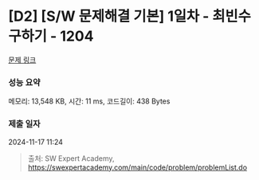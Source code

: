 # [D2] [S/W 문제해결 기본] 1일차 - 최빈수 구하기 - 1204 

[문제 링크](https://swexpertacademy.com/main/code/problem/problemDetail.do?contestProbId=AV13zo1KAAACFAYh) 

### 성능 요약

메모리: 13,548 KB, 시간: 11 ms, 코드길이: 438 Bytes

### 제출 일자

2024-11-17 11:24



> 출처: SW Expert Academy, https://swexpertacademy.com/main/code/problem/problemList.do